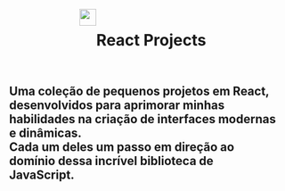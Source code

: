 <div id="user-content-toc">
  <ul align="center" style="display: flex; justify-content: center">
    <img height="30px" src="https://upload.wikimedia.org/wikipedia/commons/a/a7/React-icon.svg">
    <h1 style="display: inline-block;">React Projects</h1>
  </ul>
</div>
<div id="user-content-toc"/>
  <ul>
    <summary>
      <h2 style="display: inline-block;">Uma coleção de pequenos projetos em React, desenvolvidos para aprimorar minhas habilidades na criação de interfaces modernas e dinâmicas.<br>Cada um deles um passo em direção ao domínio dessa incrível biblioteca de JavaScript.</h2>
    </summary>
  </ul>
</div>